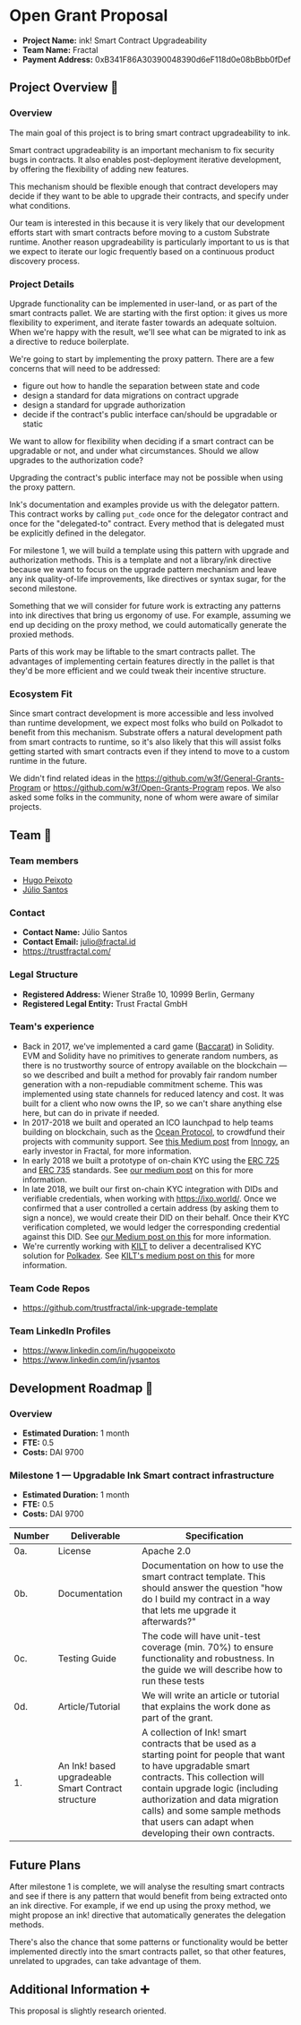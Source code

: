 # Open Grant Proposal

* **Project Name:** ink! Smart Contract Upgradeability
* **Team Name:** Fractal
* **Payment Address:** 0xB341F86A30390048390d6eF118d0e08bBbb0fDef

## Project Overview :page_facing_up:

### Overview

The main goal of this project is to bring smart contract upgradeability to ink.

Smart contract upgradeability is an important mechanism to fix security bugs in
contracts. It also enables post-deployment iterative development, by offering
the flexibility of adding new features.

This mechanism should be flexible enough that contract developers may decide if
they want to be able to upgrade their contracts, and specify under what
conditions.

Our team is interested in this because it is very likely that our development
efforts start with smart contracts before moving to a custom Substrate runtime.
Another reason upgradeability is particularly important to us is that we expect
to iterate our logic frequently based on a continuous product discovery process.


### Project Details

Upgrade functionality can be implemented in user-land, or as part of the smart
contracts pallet. We are starting with the first option: it gives us more
flexibility to experiment, and iterate faster towards an adequate soltuion.
When we're happy with the result, we'll see what can be migrated to ink as a
directive to reduce boilerplate.

We're going to start by implementing the proxy pattern. There are a few
concerns that will need to be addressed:

- figure out how to handle the separation between state and code
- design a standard for data migrations on contract upgrade
- design a standard for upgrade authorization
- decide if the contract's public interface can/should be upgradable or static

We want to allow for flexibility when deciding if a smart contract can be
upgradable or not, and under what circumstances. Should we allow upgrades to
the authorization code?

Upgrading the contract's public interface may not be possible when using the
proxy pattern.

Ink's documentation and examples provide us with the delegator pattern. This
contract works by calling `put_code` once for the delegator contract and once
for the "delegated-to" contract. Every method that is delegated must be
explicitly defined in the delegator.

For milestone 1, we will build a template using this pattern with upgrade and
authorization methods. This is a template and not a library/ink directive
because we want to focus on the upgrade pattern mechanism and leave any ink
quality-of-life improvements, like directives or syntax sugar, for the second
milestone.

Something that we will consider for future work is extracting any patterns into
ink directives that bring us ergonomy of use. For example, assuming we end up
deciding on the proxy method, we could automatically generate the proxied
methods.

Parts of this work may be liftable to the smart contracts pallet. The
advantages of implementing certain features directly in the pallet is that
they'd be more efficient and we could tweak their incentive structure.


### Ecosystem Fit

Since smart contract development is more accessible and less involved than
runtime development, we expect most folks who build on Polkadot to benefit from
this mechanism. Substrate offers a natural development path from smart
contracts to runtime, so it's also likely that this will assist folks getting
started with smart contracts even if they intend to move to a custom runtime in
the future.

We didn't find related ideas in the
https://github.com/w3f/General-Grants-Program or
https://github.com/w3f/Open-Grants-Program repos. We also asked some folks in
the community, none of whom were aware of similar projects.


## Team :busts_in_silhouette:

### Team members
* [Hugo Peixoto](https://github.com/hugopeixoto/)
* [Júlio Santos](https://github.com/juliosantos/)


### Contact
* **Contact Name:** Júlio Santos
* **Contact Email:** julio@fractal.id
* https://trustfractal.com/


### Legal Structure
* **Registered Address:** Wiener Straße 10, 10999 Berlin, Germany
* **Registered Legal Entity:** Trust Fractal GmbH


### Team's experience

* Back in 2017, we've implemented a card game
  ([Baccarat](https://en.wikipedia.org/wiki/Baccarat_(card_game))) in Solidity.
  EVM and Solidity have no primitives to generate random numbers, as there is
  no trustworthy source of entropy available on the blockchain — so we
  described and built a method for provably fair random number generation with
  a non-repudiable commitment scheme. This was implemented using state channels
  for reduced latency and cost. It was built for a client who now owns the IP,
  so we can't share anything else here, but can do in private if needed.
* In 2017-2018 we built and operated an ICO launchpad to help teams building on
  blockchain, such as the [Ocean Protocol](https://oceanprotocol.com/), to
  crowdfund their projects with community support. See [this Medium
  post](https://medium.com/future-energy-ventures/why-we-invested-in-fractal-d98eaf0cdc70)
  from [Innogy](https://www.eon.de/de/innogy.html), an early investor in
  Fractal, for more information.
* In early 2018 we built a prototype of on-chain KYC using the [ERC
  725](https://github.com/ethereum/eips/issues/725) and [ERC
  735](https://github.com/ethereum/eips/issues/735) standards. See [our medium
  post](https://hackernoon.com/first-impressions-with-erc-725-and-erc-735-identity-and-claims-4a87ff2509c9)
  on this for more information.
* In late 2018, we built our first on-chain KYC integration with DIDs and
  verifiable credentials, when working with https://ixo.world/. Once we
  confirmed that a user controlled a certain address (by asking them to sign a
  nonce), we would create their DID on their behalf. Once their KYC
  verification completed, we would ledger the corresponding credential against
  this DID. See [our Medium post on
  this](https://medium.com/hackernoon/decentralized-identity-w3c-standards-and-the-ixo-keysafe-69d7e8d6fd7c)
  for more information.
* We're currently working with [KILT](https://www.kilt.io/) to deliver a
  decentralised KYC solution for [Polkadex](https://www.polkadex.trade/). See
  [KILT's medium post on
  this](https://kilt-protocol.medium.com/fractal-kilt-protocol-and-polkadex-collaborate-to-provide-decentralised-kyc-solution-for-exchange-d9d0f8c18163)
  for more information.


### Team Code Repos

* https://github.com/trustfractal/ink-upgrade-template


### Team LinkedIn Profiles

* https://www.linkedin.com/in/hugopeixoto
* https://www.linkedin.com/in/jvsantos


## Development Roadmap :nut_and_bolt:

### Overview

* **Estimated Duration:** 1 month
* **FTE:**  0.5
* **Costs:** DAI 9700


### Milestone 1 — Upgradable Ink Smart contract infrastructure

* **Estimated Duration:** 1 month
* **FTE:**  0.5
* **Costs:** DAI 9700

| Number        | Deliverable   | Specification |
| ------------- | ------------- | ------------- |
| 0a. | License | Apache 2.0 |
| 0b. | Documentation | Documentation on how to use the smart contract template. This should answer the question "how do I build my contract in a way that lets me upgrade it afterwards?" |
| 0c. | Testing Guide | The code will have unit-test coverage (min. 70%) to ensure functionality and robustness. In the guide we will describe how to run these tests |
| 0d. | Article/Tutorial | We will write an article or tutorial that explains the work done as part of the grant. |
| 1. | An Ink! based upgradeable Smart Contract structure | A collection of Ink! smart contracts that be used as a starting point for people that want to have upgradable smart contracts. This collection will contain upgrade logic (including authorization and data migration calls) and some sample methods that users can adapt when developing their own contracts. |


## Future Plans

After milestone 1 is complete, we will analyse the resulting smart contracts
and see if there is any pattern that would benefit from being extracted onto an
ink directive. For example, if we end up using the proxy method, we might propose
an ink! directive that automatically generates the delegation methods.

There's also the chance that some patterns or functionality would be better
implemented directly into the smart contracts pallet, so that other features,
unrelated to upgrades, can take advantage of them.


## Additional Information :heavy_plus_sign:

This proposal is slightly research oriented.

